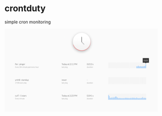 # crontduty
simple cron monitoring

![screenshot](https://raw.githubusercontent.com/siddharthkp/cronduty/master/screenshot.png)
